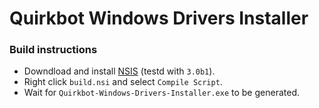 # Quirkbot Windows Drivers Installer

### Build instructions

- Downdload and install [NSIS](http://nsis.sourceforge.net/Download) (testd with ```3.0b1```).
- Right click ```build.nsi``` and select ```Compile Script```.
- Wait for ```Quirkbot-Windows-Drivers-Installer.exe``` to be generated.
